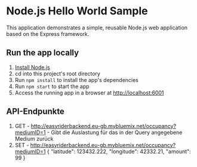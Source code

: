 # Node.js Hello World Sample

This application demonstrates a simple, reusable Node.js web application based on the Express framework.

## Run the app locally

1. [Install Node.js][]
1. cd into this project's root directory
1. Run `npm install` to install the app's dependencies
1. Run `npm start` to start the app
1. Access the running app in a browser at <http://localhost:6001>

[Install Node.js]: https://nodejs.org/en/download/

## API-Endpunkte

1. GET - http://easyriderbackend.eu-gb.mybluemix.net/occupancy?mediumID=1 - Gibt die Auslastung für das in der Query angegebene Medium zurück
2. SET - http://easyriderbackend.eu-gb.mybluemix.net/occupancy?mediumID=1
  {
	  "latitude": 123432.222,
	  "longitude": 42332.21,
	  "amount": 99
  }
  
